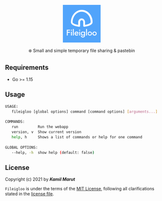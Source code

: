 <p align="center">
    <img src="public/logo.svg" width="124">
    <p align="center">❄️ Small and simple temporary file sharing & pastebin </p>
    <p align="center">
    </p>
</p>

## Requirements

* Go >= 1.15

## Usage

```bash
USAGE:
   fileigloo [global options] command [command options] [arguments...]

COMMANDS:
   run         Run the webapp
   version, v  Show current version
   help, h     Shows a list of commands or help for one command

GLOBAL OPTIONS:
   --help, -h  show help (default: false)
```

## License

Copyright (c) 2021 by ***Kamil Marut***

`Fileigloo` is under the terms of the [MIT License](https://www.tldrlegal.com/l/mit), following all clarifications stated in the [license file](LICENSE).
